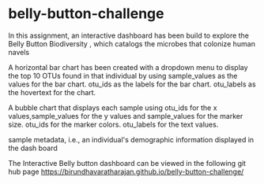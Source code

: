 # belly-button-challenge
In this assignment, an interactive dashboard has been build to explore the Belly Button Biodiversity , which catalogs the microbes that colonize human navels

A horizontal bar chart has been created with a dropdown menu to display the top 10 OTUs found in that individual by using 
sample_values as the values for the bar chart.
otu_ids as the labels for the bar chart.
otu_labels as the hovertext for the chart.

A bubble chart that displays each sample using
otu_ids for the x values,sample_values for the y values and sample_values for the marker size.
otu_ids for the marker colors.
otu_labels for the text values.

sample metadata, i.e., an individual's demographic information displayed in the dash board

The Interactive Belly button dashboard can be viewed in the following  git hub page
https://birundhavaratharajan.github.io/belly-button-challenge/


